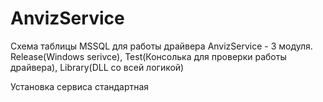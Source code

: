 # AnvizService

Схема таблицы MSSQL для работы драйвера
AnvizService - 3 модуля. Release(Windows serivce), Test(Консолька для проверки работы драйвера), Library(DLL со всей логикой)

Установка сервиса стандартная
